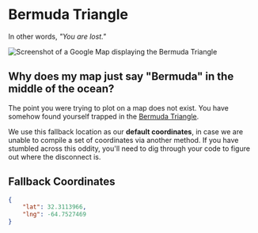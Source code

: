 # Bermuda Triangle

In other words, _"You are lost."_

<img class="dropshadow" :src="$withBase('/images/guides/bermuda-triangle.png')" alt="Screenshot of a Google Map displaying the Bermuda Triangle">

## Why does my map just say "Bermuda" in the middle of the ocean?

The point you were trying to plot on a map does not exist. You have somehow found yourself trapped in the [Bermuda Triangle](https://en.wikipedia.org/wiki/Bermuda_Triangle).

We use this fallback location as our **default coordinates**, in case we are unable to compile a set of coordinates via another method. If you have stumbled across this oddity, you'll need to dig through your code to figure out where the disconnect is.

## Fallback Coordinates

```json
{
    "lat": 32.3113966,
    "lng": -64.7527469
}
```
